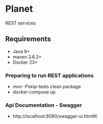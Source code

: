 # Planet
REST services

Requirements
-------------

+ Java 8+
+ maven 3.6.3+
+ Docker 23+

### Preparing to run REST applications
+ mvn -Pskip-tests clean package
+ docker-compose up

### Api Documentation - Swagger
+ http://localhost:8080/swagger-ui.html#/